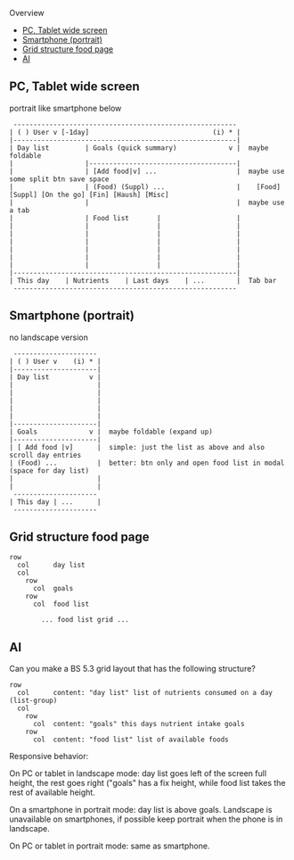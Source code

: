 
Overview

- [PC, Tablet wide screen](#pc-tablet-wide-screen)
- [Smartphone (portrait)](#smartphone-portrait)
- [Grid structure food page](#grid-structure-food-page)
- [AI](#ai)


PC, Tablet wide screen
----------------------------------------------------------

portrait like smartphone below

```
 --------------------------------------------------------
| ( ) User v [-1day]                               (i) * |
|--------------------------------------------------------|
| Day list         | Goals (quick summary)             v |  maybe foldable
|                  |-------------------------------------|
|                  | [Add food|v] ...                    |  maybe use some split btn save space
|                  | (Food) (Suppl) ...                  |    [Food] [Suppl] [On the go] [Fin] [Haush] [Misc]
|                  |                                     |  maybe use a tab
|                  | Food list       |                   |
|                  |                 |                   |
|                  |                 |                   |
|                  |                 |                   |
|                  |                 |                   |
|                  |                 |                   |
|                  |                 |                   |
|--------------------------------------------------------|
| This day    | Nutrients    | Last days    | ...        |  Tab bar
 --------------------------------------------------------
```


Smartphone (portrait)
----------------------------------------------------------

no landscape version

```
 ---------------------
| ( ) User v    (i) * |
|---------------------|
| Day list          v |
|                     |
|                     |
|                     |
|                     |  
|                     |
|---------------------|
| Goals             v |  maybe foldable (expand up)
|---------------------|
| [ Add food |v]      |  simple: just the list as above and also scroll day entries
| (Food) ...          |  better: btn only and open food list in modal (space for day list)
|                     |
|                     |  
 ---------------------   
| This day | ...      |
 ---------------------
```


Grid structure food page
----------------------------------------------------------

```
row
  col      day list
  col
    row    
      col  goals
    row    
      col  food list

        ... food list grid ...
```


AI
----------------------------------------------------------

Can you make a BS 5.3 grid layout that has the following structure?

```
row
  col      content: "day list" list of nutrients consumed on a day (list-group)
  col
    row    
      col  content: "goals" this days nutrient intake goals
    row    
      col  content: "food list" list of available foods
```

Responsive behavior:

On PC or tablet in landscape mode: day list goes left of the screen full height,
the rest goes right ("goals" has a fix height, while food list takes the rest of
available height.

On a smartphone in portrait mode: day list is above goals. Landscape is unavailable
on smartphones, if possible keep portrait when the phone is in landscape.

On PC or tablet in portrait mode: same as smartphone.
